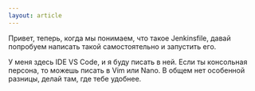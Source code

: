 ```yaml
---
layout: article
---
```

Привет, теперь, когда мы понимаем, что такое Jenkinsfile, давай попробуем написать такой самостоятельно и запустить его. 

У меня здесь IDE VS Code, и я буду писать в ней. Если ты консольная персона, то можешь писать в Vim или Nano. В общем нет особенной разницы, делай там, где тебе удобнее.
